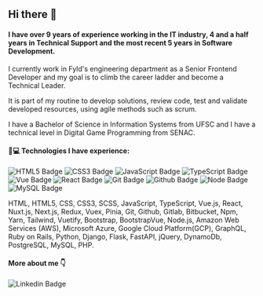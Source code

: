 ## Hi there 👋

#### I have over 9 years of experience working in the IT industry, 4 and a half years in Technical Support and the most recent 5 years in Software Development.

I currently work in Fyld's engineering department as a Senior Frontend Developer and my goal is to climb the career ladder and become a Technical Leader.

It is part of my routine to develop solutions, review code, test and validate developed resources, using agile methods such as scrum.

I have a Bachelor of Science in Information Systems from UFSC and I have a technical level in Digital Game Programming from SENAC.

#### 🚀💻 Technologies I have experience:

![HTML5 Badge](https://img.shields.io/badge/HTML5-E34F26?style=for-the-badge&logo=html5&logoColor=white) ![CSS3 Badge](https://img.shields.io/badge/CSS3-1572B6?style=for-the-badge&logo=css3&logoColor=white) ![JavaScript Badge](https://img.shields.io/badge/JavaScript-F7DF1E?style=for-the-badge&logo=javascript&logoColor=black) ![TypeScript Badge](https://img.shields.io/badge/TypeScript-007ACC?style=for-the-badge&logo=typescript&logoColor=white) ![Vue Badge](https://img.shields.io/badge/Vue.js-35495E?style=for-the-badge&logo=vue.js&logoColor=4FC08D) ![React Badge](https://img.shields.io/badge/React-20232A?style=for-the-badge&logo=react&logoColor=61DAFB) ![Git Badge](https://img.shields.io/badge/Git-F05032?style=for-the-badge&logo=git&logoColor=white) ![Github Badge](https://img.shields.io/badge/GitHub-100000?style=for-the-badge&logo=github&logoColor=white) ![Node Badge](https://img.shields.io/badge/Node.js-43853D?style=for-the-badge&logo=node.js&logoColor=white) ![MySQL Badge](https://img.shields.io/badge/MySQL-00000F?style=for-the-badge&logo=mysql&logoColor=white)

HTML, HTML5, CSS, CSS3, SCSS, JavaScript, TypeScript, Vue.js, React, Nuxt.js, Next.js, Redux, Vuex, Pinia, Git, Github, Gitlab, Bitbucket, Npm, Yarn, Tailwind, Vuetify, Bootstrap, BootstrapVue, Node.js, Amazon Web Services (AWS), Microsoft Azure, Google Cloud Platform(GCP), GraphQL, Ruby on Rails, Python, Django, Flask, FastAPI, jQuery, DynamoDb, PostgreSQL, MySQL, PHP.

#### More about me 👇
 
![Linkedin Badge](https://img.shields.io/badge/LinkedIn-0077B5?style=for-the-badge&logo=linkedin&logoColor=white&link=https://www.linkedin.com/in/viniciuspizettadesouza/)

<!--
**viniciuspizettadesouza/viniciuspizettadesouza** is a ✨ _special_ ✨ repository because its `README.md` (this file) appears on your GitHub profile.

Here are some ideas to get you started:

- 🔭 I’m currently working on ...
- 🌱 I’m currently learning ...
- 👯 I’m looking to collaborate on ...
- 🤔 I’m looking for help with ...
- 💬 Ask me about ...
- 📫 How to reach me: ...
- 😄 Pronouns: ...
- ⚡ Fun fact: ...
-->
